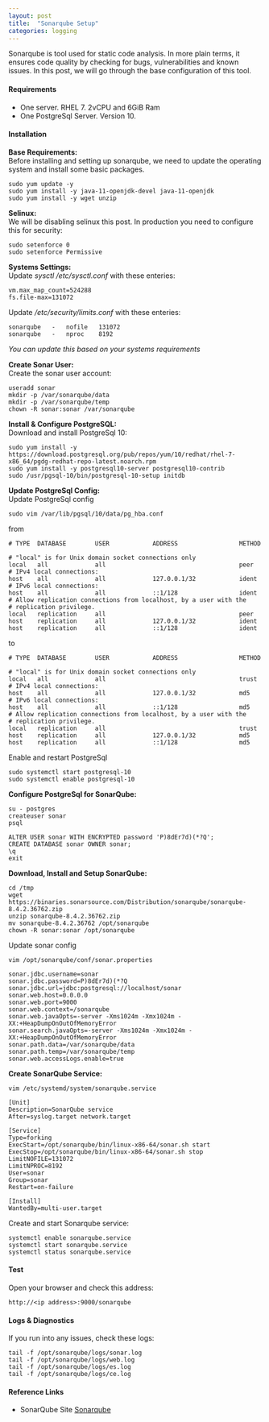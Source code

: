 ```yaml
---
layout: post
title:  "Sonarqube Setup"
categories: logging
---
```


Sonarqube is tool used for static code analysis. In more plain terms, it ensures code quality by checking for bugs, vulnerabilities and known issues. In this post, we will go through the base configuration of this tool.

#### **Requirements**
* One server. RHEL 7. 2vCPU and 6GiB Ram
* One PostgreSql Server. Version 10.


#### **Installation**

**Base Requirements:**<br>
Before installing and setting up sonarqube, we need to update the operating system and install some basic packages.
```
sudo yum update -y
sudo yum install -y java-11-openjdk-devel java-11-openjdk
sudo yum install -y wget unzip 
```

**Selinux:**<br>
We will be disabling selinux this post. In production you need to configure this for security:
```
sudo setenforce 0
sudo setenforce Permissive
```

**Systems Settings:**<br>
Update *sysctl /etc/sysctl.conf* with these enteries:
```
vm.max_map_count=524288
fs.file-max=131072
```

Update */etc/security/limits.conf* with these enteries:
```
sonarqube   -   nofile   131072
sonarqube   -   nproc    8192
```


*You can update this based on your systems requirements*

**Create Sonar User:**<br>
Create the sonar user account:
```
useradd sonar
mkdir -p /var/sonarqube/data
mkdir -p /var/sonarqube/temp
chown -R sonar:sonar /var/sonarqube
```

**Install & Configure PostgreSQL:**<br>
Download and install PostgreSql 10:
```
sudo yum install -y https://download.postgresql.org/pub/repos/yum/10/redhat/rhel-7-x86_64/pgdg-redhat-repo-latest.noarch.rpm
sudo yum install -y postgresql10-server postgresql10-contrib 
sudo /usr/pgsql-10/bin/postgresql-10-setup initdb

```

**Update PostgreSql Config:**<br>
Update PostgreSql config
```
sudo vim /var/lib/pgsql/10/data/pg_hba.conf
```
from
```
# TYPE  DATABASE        USER            ADDRESS                 METHOD

# "local" is for Unix domain socket connections only
local   all             all                                     peer
# IPv4 local connections:
host    all             all             127.0.0.1/32            ident
# IPv6 local connections:
host    all             all             ::1/128                 ident
# Allow replication connections from localhost, by a user with the
# replication privilege.
local   replication     all                                     peer
host    replication     all             127.0.0.1/32            ident
host    replication     all             ::1/128                 ident
```
to
```
# TYPE  DATABASE        USER            ADDRESS                 METHOD

# "local" is for Unix domain socket connections only
local   all             all                                     trust
# IPv4 local connections:
host    all             all             127.0.0.1/32            md5
# IPv6 local connections:
host    all             all             ::1/128                 md5
# Allow replication connections from localhost, by a user with the
# replication privilege.
local   replication     all                                     trust
host    replication     all             127.0.0.1/32            md5
host    replication     all             ::1/128                 md5
```
Enable and restart PostgreSql
```
sudo systemctl start postgresql-10
sudo systemctl enable postgresql-10
```

**Configure PostgreSql for SonarQube:**<br>
```
su - postgres
createuser sonar
psql

ALTER USER sonar WITH ENCRYPTED password 'P)8dEr7d)(*?Q';
CREATE DATABASE sonar OWNER sonar;
\q
exit
```

**Download, Install and Setup SonarQube:**<br>
```
cd /tmp
wget https://binaries.sonarsource.com/Distribution/sonarqube/sonarqube-8.4.2.36762.zip
unzip sonarqube-8.4.2.36762.zip
mv sonarqube-8.4.2.36762 /opt/sonarqube
chown -R sonar:sonar /opt/sonarqube
```

Update sonar config
```
vim /opt/sonarqube/conf/sonar.properties

sonar.jdbc.username=sonar
sonar.jdbc.password=P)8dEr7d)(*?Q
sonar.jdbc.url=jdbc:postgresql://localhost/sonar
sonar.web.host=0.0.0.0
sonar.web.port=9000
sonar.web.context=/sonarqube
sonar.web.javaOpts=-server -Xms1024m -Xmx1024m -XX:+HeapDumpOnOutOfMemoryError
sonar.search.javaOpts=-server -Xms1024m -Xmx1024m -XX:+HeapDumpOnOutOfMemoryError
sonar.path.data=/var/sonarqube/data
sonar.path.temp=/var/sonarqube/temp
sonar.web.accessLogs.enable=true 
```

**Create SonarQube Service:**<br>
```
vim /etc/systemd/system/sonarqube.service

[Unit]
Description=SonarQube service
After=syslog.target network.target

[Service]
Type=forking
ExecStart=/opt/sonarqube/bin/linux-x86-64/sonar.sh start
ExecStop=/opt/sonarqube/bin/linux-x86-64/sonar.sh stop
LimitNOFILE=131072
LimitNPROC=8192
User=sonar
Group=sonar
Restart=on-failure

[Install]
WantedBy=multi-user.target
```

Create and start Sonarqube service:
```
systemctl enable sonarqube.service
systemctl start sonarqube.service
systemctl status sonarqube.service
```


#### **Test**
Open your browser and check this address:
```
http://<ip address>:9000/sonarqube
```


#### **Logs & Diagnostics**
If you run into any issues, check these logs:
```
tail -f /opt/sonarqube/logs/sonar.log
tail -f /opt/sonarqube/logs/web.log
tail -f /opt/sonarqube/logs/es.log
tail -f /opt/sonarqube/logs/ce.log
```



#### **Reference Links**
* SonarQube Site [Sonarqube](https://www.sonarqube.org/)
